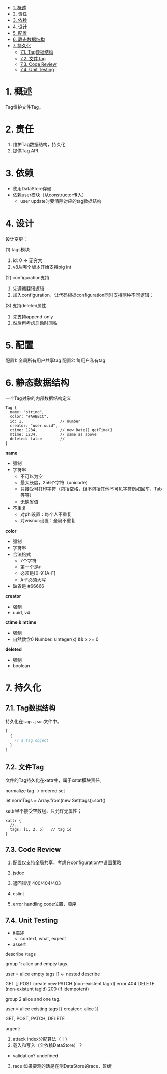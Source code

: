 <!-- TOC -->

- [1. 概述](#1-概述)
- [2. 责任](#2-责任)
- [3. 依赖](#3-依赖)
- [4. 设计](#4-设计)
- [5. 配置](#5-配置)
- [6. 静态数据结构](#6-静态数据结构)
- [7. 持久化](#7-持久化)
  - [7.1. Tag数据结构](#71-tag数据结构)
  - [7.2. 文件Tag](#72-文件tag)
  - [7.3. Code Review](#73-code-review)
  - [7.4. Unit Testing](#74-unit-testing)

<!-- /TOC -->

# 1. 概述

Tag维护文件Tag。

# 2. 责任

1. 维护Tag数据结构，持久化
2. 提供Tag API

# 3. 依赖

+ 使用DataStore存储
+ 依赖user模块（从constructor传入）
  + user update时要清除对应的tag数据结构

# 4. 设计

设计变更：

(1) tags模块

1. id: 0 -> 无穷大
2. v8从哪个版本开始支持big int

(2) configuration支持

1. 先遵循斐讯逻辑
2. 加入configuration，让代码根据configuration同时支持两种不同逻辑；

(3) 支持deleted属性 

1. 先支持append-only
2. 然后再考虑启动时回收




# 5. 配置

配置1: 全局所有用户共享tag
配置2: 每用户私有tag

# 6. 静态数据结构

一个Tag对象的内部数据结构定义

```
Tag {
  name: "string",                             
  color: "#AABBCC",
  id: 1,                // number
  creator: "user uuid",
  ctime: 1234,          // new Date().getTime()
  mtime: 1234,          // same as above
  deleted: false        //
}
```

**name**

+ 强制
+ 字符串
  + 不可以为空
  + 最大长度，256个字符（unicode）
  + 只接受可打印字符（包括空格，但不包括其他不可见字符例如回车，Tab等等）
  + 无缺省值
+ 不重复
  + 对phi设置：每个人不重复
  + 对wisnuc设置：全局不重复

**color**

+ 强制
+ 字符串
+ 合法格式
  + 7个字符
  + 第一个是`#`
  + 必须是[0-9][A-F]
  + A-F必须大写
+ 缺省是 #66666

**creator**

+ 强制
+ uuid, v4

**ctime & mtime**

+ 强制
+ 自然数含0 Number.isInteger(x) && x >= 0

**deleted**

+ 强制
+ boolean


# 7. 持久化

## 7.1. Tag数据结构

持久化在`tags.json`文件中。


```js
[
  {
    // a tag object
  }
]
```

## 7.2. 文件Tag

文件的Tag持久化在xattr中，属于xstat模块责任。

normalize tag -> ordered set

let normTags = Array.from(new Set(tags)).sort()

xattr里不接受空数组，只允许无属性；

```
xattr {
  //...
  tags: [1, 2, 5]   // tag id
}
```



## 7.3. Code Review

1. 配置仅支持全局共享，考虑在configuration中设置策略
2. jsdoc
3. 返回错误 400/404/403
4. eslint

5. error handling code位置，顺序

## 7.4. Unit Testing

+ it描述
  + context, what, expect
+ assert


describe /tags



group 1: alice and empty tags.

user = alice
empty tags [] <- nested describe

GET []
POST create new
PATCH (non-existent tagId) error 404
DELETE (non-existent tagId) 200 (if idempotent)


group 2 alice and one tag.

user = alice
existing tags [{
  createor: alice
}] 

GET, POST, PATCH, DELETE

urgent:

1. attack index分配算法（！）
2. 载入和写入（全依赖DataStore）？
  + validation? undefined
3. race 如果要测的话是在测DataStore的race，暂缓









